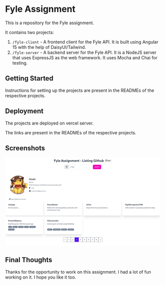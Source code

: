 # Fyle Assignment

This is a repository for the Fyle assignment. 

It contains two projects:

1. `/fyle-client` - A frontend client for the Fyle API. It is built using Angular 15 with the help of DaisyUI/Tailwind.
2. `/fyle-server` - A backend server for the Fyle API. It is a NodeJS server that uses ExpressJS as the web framework. It uses Mocha and Chai for testing.

## Getting Started
Instructions for setting up the projects are present in the READMEs of the respective projects.

## Deployment
The projects are deployed on vercel server. 

The links are present in the READMEs of the respective projects.
## Screenshots
<!-- Include screenshot image -->
![Screensho](/screenshot.png)

## Final Thoughts
Thanks for the opportunity to work on this assignment. I had a lot of fun working on it. I hope you like it too.
